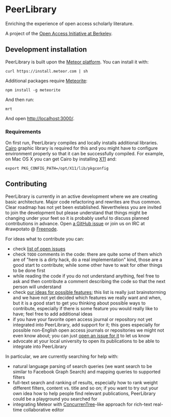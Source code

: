 PeerLibrary
===========

Enriching the experience of open access scholarly literature.

A project of the [Open Access Initiative at Berkeley](http://oa.berkeley.edu/).

Development installation
------------------------

PeerLibrary is built upon the [Meteor platform](http://www.meteor.com/). You can install it with:

    curl https://install.meteor.com | sh

Additional packages require [Meteorite](http://oortcloud.github.com/meteorite/):

    npm install -g meteorite

And then run:

    mrt

And open [http://localhost:3000/](http://localhost:3000/).

### Requirements ###

On first run, PeerLibrary compiles and locally installs additional libraries.
[Cairo](http://cairographics.org/) graphic library is required for this and you
might have to configure environment properly so that it can be successfully
compiled. For example, on Mac OS X you can get Cairo by installing
[X11](http://xquartz.macosforge.org/) and:

    export PKG_CONFIG_PATH=/opt/X11/lib/pkgconfig

Contributing
------------

PeerLibrary is currently in an active development where we are creating
basic architecture. Major code refactoring and rewrites are thus common. Clear
roadmap has not yet been established. Nevertheless you are invited to join the
development but please understand that things might be changing under your feet
so it is probably useful to discuss planned contributions in advance. Open [a
GitHub issue](https://github.com/peerlibrary/peerlibrary/issues/new) or join us
on IRC at #rawpotato @ [Freenode](http://freenode.net/).

For ideas what to contribute you can:
* check [list of open issues](https://github.com/peerlibrary/peerlibrary/issues?state=open)
* check `TODO` comments in the code: there are quite some of them which are of "here is a
  dirty hack, do a real implementation" kind, those are a good start to contribute;
  while some other have to wait for other things to be done first
* while reading the code if you do not understand anything, feel free to ask and then
  contribute a comment describing the code so that the next person will understand
* check [our ideas for possible features](https://github.com/peerlibrary/peerlibrary/wiki/Features);
  this list is really just brainstorming and we have not yet decided which features we
  really want and when, but it is a good start to get you thinking about possible ways
  to contribute, especially if there is some feature you would really like to have;
  feel free to add additional ideas
* if you have your favorite open access journal or repository not yet integrated into
  PeerLibrary, add support for it; this goes especially for possible non-English open
  access journals or repositories we might not even know about; you can just
  [open an issue for it](https://github.com/peerlibrary/peerlibrary/issues/new) to let
  us know
* advocate at your local university to open its publications to be able to integrate
  into PeerLibrary

In particular, we are currently searching for help with:
* natural language parsing of search queries (we want search to be similar to Facebook Graph Search)
  and mapping queries to supported filters
* full-text search and ranking of results, especially how to rank weight different filters,
  content vs. title and so on; if you want to try out your own idea how to help people find
  relevant publications, PeerLibrary could be a playground you searched for
* integrating Meteor with [ConcurrenTree](https://github.com/campadrenalin/ConcurrenTree)-like
  approach for rich-text real-time collaborative editor
